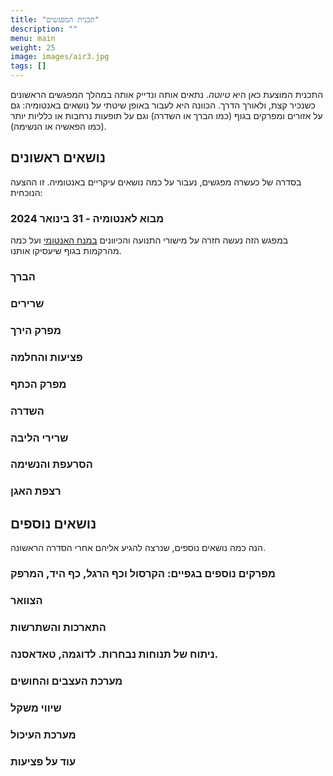 ```yaml
---
title: "תכנית המפגשים"
description: ""
menu: main
weight: 25
image: images/air3.jpg
tags: []
---
```


התכנית המוצעת כאן היא *טיוטה*. נתאים אותה ונדייק אותה במהלך המפגשים הראשונים כשנכיר קצת, ולאורך הדרך. 
הכוונה היא לעבור באופן שיטתי על נושאים באנטומיה: גם על אזורים ומפרקים בגוף (כמו הברך או השדרה) וגם על תופעות נרחבות או כלליות יותר (כמו הפאשיה או הנשימה).

## נושאים ראשונים

בסדרה של כעשרה מפגשים, נעבור על כמה נושאים עיקריים באנטומיה. זו ההצעה הנוכחית:

### מבוא לאנטומיה - 31 בינואר 2024
במפגש הזה נעשה חזרה על מישורי התנועה והכיוונים [במנח האנטומי](https://he.wikipedia.org/wiki/%D7%90%D7%A0%D7%98%D7%95%D7%9E%D7%99%D7%94_-_%D7%9E%D7%95%D7%A0%D7%97%D7%99%D7%9D) ועל כמה מהרקמות בגוף שיעסיקו אותנו.

### הברך

### שרירים

### מפרק הירך

### פציעות והחלמה

### מפרק הכתף

### השדרה

### שרירי הליבה

### הסרעפת והנשימה

### רצפת האגן

## נושאים נוספים

הנה כמה נושאים נוספים, שנרצה להגיע אליהם אחרי הסדרה הראשונה. 

### מפרקים נוספים בגפיים: הקרסול וכף הרגל, כף היד, המרפק

### הצוואר

### התארכות והשתרשות

### ניתוח של תנוחות נבחרות. לדוגמה, טאדאסנה.

### מערכת העצבים והחושים

### שיווי משקל

### מערכת העיכול

### עוד על פציעות
